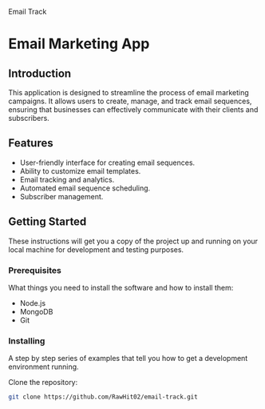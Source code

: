 Email Track

# Email Marketing App

## Introduction
This application is designed to streamline the process of email marketing campaigns. It allows users to create, manage, and track email sequences, ensuring that businesses can effectively communicate with their clients and subscribers.

## Features
- User-friendly interface for creating email sequences.
- Ability to customize email templates.
- Email tracking and analytics.
- Automated email sequence scheduling.
- Subscriber management.

## Getting Started
These instructions will get you a copy of the project up and running on your local machine for development and testing purposes.

### Prerequisites
What things you need to install the software and how to install them:
- Node.js
- MongoDB
- Git

### Installing
A step by step series of examples that tell you how to get a development environment running.

Clone the repository:
```bash
git clone https://github.com/RawHit02/email-track.git
